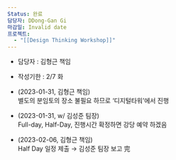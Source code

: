 ```yaml
---
Status: 완료
담당자: DDong-Gan Gi
마감일: Invalid date
프로젝트:
  - "[[Design Thinking Workshop]]"
---
```

- 담당자 : 김형근 책임
- 작성기한 : 2/7 화
- (2023-01-31, 김형근 책임)  
    별도의 분임토의 장소 불필요 하므로 ‘디지털타워’에서 진행  
    
- (2023-01-31, w/ 김성준 팀장)  
    Full-day, Half-Day, 진행시간 확정하면 강당 예약 하겠음  
    
- (2023-02-06, 김형근 책임)  
    Half Day 일정 제출 → 김성준 팀장 보고 完